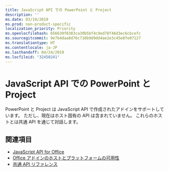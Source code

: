 ```yaml
---
title: JavaScript API での PowerPoint と Project
description: ''
ms.date: 03/19/2019
ms.prod: non-product-specific
localization_priority: Priority
ms.openlocfilehash: 656639f8383ca30b5bf4c9ed78f46d3ec6cbcefc
ms.sourcegitcommit: 9e7b4daa8d76c710b9d9dd4ae2e3c45e8fe07127
ms.translationtype: HT
ms.contentlocale: ja-JP
ms.lasthandoff: 04/24/2019
ms.locfileid: "32450241"
---
```

# <a name="powerpoint-and-project-in-the-javascript-api"></a>JavaScript API での PowerPoint と Project

PowerPoint と Project は JavaScript API で作成されたアドインをサポートしています。 ただし、現在はホスト固有の API は含まれていません。 これらのホストとは共通 API を通じて対話します。 

## <a name="see-also"></a>関連項目

- [JavaScript API for Office](/office/dev/add-ins/reference/javascript-api-for-office)
- [Office アドインのホストとプラットフォームの可用性](/office/dev/add-ins/overview/office-add-in-availability)
- [共通 API リファレンス](/javascript/api/overview/office)